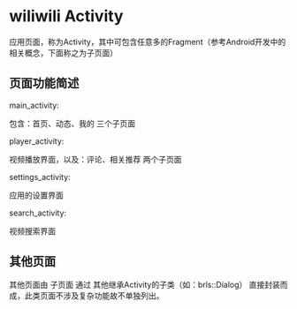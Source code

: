# wiliwili Activity

应用页面，称为Activity，其中可包含任意多的Fragment（参考Android开发中的相关概念，下面称之为子页面）

## 页面功能简述

main_activity:

包含：首页、动态、我的 三个子页面

player_activity:

视频播放界面，以及：评论、相关推荐 两个子页面

settings_activity:

应用的设置界面

search_activity:

视频搜索界面

## 其他页面

其他页面由 子页面 通过 其他继承Activity的子类（如：brls::Dialog） 直接封装而成，此类页面不涉及复杂功能故不单独列出。